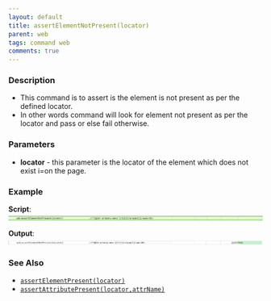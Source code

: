 ```yaml
---
layout: default
title: assertElementNotPresent(locator)
parent: web
tags: command web
comments: true
---
```


### Description

- This command is to assert is the element is not present as per the defined locator.
- In other words command will look for element not present as per the locator and pass or else fail otherwise.

### Parameters

- **locator** - this parameter is the locator of the element which does not exist i=on the page.

### Example

**Script**:<br/>
![](image/assertElementNotPresent_01.png)

**Output**:<br/>
![](image/assertElementNotPresent_02.png)

### See Also

- [`assertElementPresent(locator)`](assertElementPresent(locator))
- [`assertAttributePresent(locator,attrName)`](assertAttributePresent(locator,attrName))